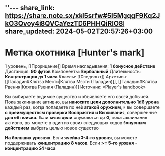 ''---
share_link: https://share.note.sx/xkl5srfw#5l5MgqgF9Kq2JkO3Qvoy4i8QVCaYezTD6PHHQiRlO8I
share_updated: 2024-05-02T20:57:26+03:00
---
# Метка охотника [Hunter's mark]
1 уровень, [[Прорицание]]
Время накладывания: **1 бонусное действие**
Дистанция: **90 футов**
Компоненты: **Вербальный**
Длительность: **Концентрация до 1 часа**
Классы: [[Следопыт]]
Архетипы: [[Паладин#Клятва Мести|Клятва Мести (Паладин)]], [[Паладин#Клятва Рвения|Клятва Рвения (Паладин)]]
Источник: «Player's handbook»

Вы выбираете видимое существо и объявляете его своей добычей. Пока заклинание активно, вы **наносите цели дополнительно 1d6 урона** каждый раз, когда попадаете по ней **атакой оружием**, и вы совершаете **с преимуществом проверки Восприятия и Выживания**, совершённые **для её поиска**. Если **хиты цели** опускаются до **0**, пока заклинание активно, вы можете в один из своих следующих ходов **бонусным действием** выбрать целью новое существо

**На больших уровнях**. Если **ячейка 3-4-го уровня**, вы можете поддерживать **концентрацию 8 часов**. Если **>= 5-го уровня** - **концентрацию 24 часа**